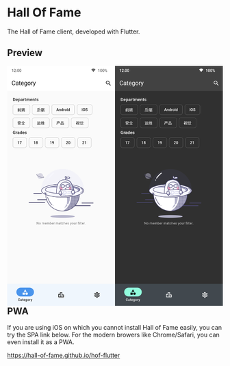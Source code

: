 # Hall Of Fame

The Hall of Fame client, developed with Flutter.

## Preview

<img src="./docs/light.png" width="50%" height="50%" alt="Light Mode" align="left">
<img src="./docs/dark.png" width="50%" height="50%" alt="Dark Mode" align="right">

## PWA

If you are using iOS on which you cannot install Hall of Fame easily, you can try the SPA link below. For the modern browers like Chrome/Safari, you can even install it as a PWA. 

https://hall-of-fame.github.io/hof-flutter